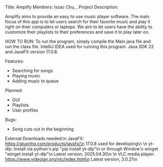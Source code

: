 Title: Amplify
Members: Issac Chu, ,
Project Description: 

Amplify aims to provide an easy to use music player software. The main focus of this app is to let users search for their favorite music and play it right on their computers or laptops.
We aim to let users have the ability to customize their playlists to their preferences and save it to play later on.

HOW TO RUN: To run the program, simply compile the Main java file and run the class file. IntelliJ IDEA used for running this program. Java SDK 22 and JavaFX version 17.0.8.

Features: 
  - Searching for songs
  - Playing music
  - Adding music to queue

Planned:
  - GUI
  - Playlists
  - User profiles
    
Bugs:
  - Song cuts out in the beginning

External Downloads needed:\n
  JavaFX: https://gluonhq.com/products/javafx/\n
    17.0.8 used for developing\n
    \n
  yt-dlp: Install via python's pip   "pip install yt-dlp"\n
       or through Window's winget "winget install yt-dlp"\n
    Latest version, 2025.04.30\n
    \n
  VLC media player: https://www.videolan.org/vlc/index.html\n
    Latest version, 3.0.21\n
